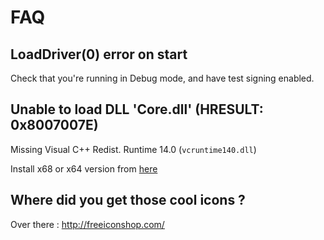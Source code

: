 # FAQ

## LoadDriver(0) error on start

Check that you're running in Debug mode, and have test signing enabled.



## Unable to load DLL 'Core.dll' (HRESULT: 0x8007007E)

Missing Visual C++ Redist. Runtime 14.0 (`vcruntime140.dll`)

Install x68 or x64 version from [here](https://docs.microsoft.com/en-us/cpp/windows/latest-supported-vc-redist?view=msvc-170)



## Where did you get those cool icons ?

Over there : http://freeiconshop.com/
